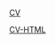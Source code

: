 [CV](https://karolinainspirit.github.io/rsschool-cv/cv)

[CV-HTML](https://karolinainspirit.github.io/rsschool-cv/)